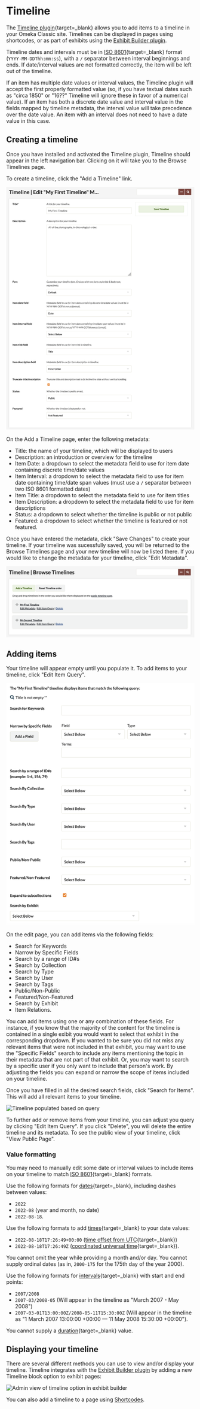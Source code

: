 # Timeline

The [Timeline plugin](https://omeka.org/classic/plugins/Timeline/){target=_blank} allows you to add items to a timeline in your Omeka Classic site. Timelines can be displayed in pages using shortcodes, or as part of exhibits using the [Exhibit Builder plugin](ExhibitBuilder.md#additional-layouts).

Timeline dates and intervals must be in [ISO 8601](https://en.wikipedia.org/wiki/ISO_8601){target=_blank} format (`YYYY-MM-DDThh:mm:ss`), with a `/` separator between interval beginnings and ends. If date/interval values are not formatted correctly, the item will be left out of the timeline. 

If an item has multiple date values or interval values, the Timeline plugin will accept the first properly formatted value (so, if you have textual dates such as "circa 1850" or "16??" Timeline will ignore these in favor of a numerical value).
If an item has both a discrete date value and interval value in the fields mapped by timeline metadata, the interval value will take precedence over the date value. An item with an interval does not need to have a date value in this case. 

## Creating a timeline

Once you have installed and activated the Timeline plugin, Timeline should appear in the left navigation bar. Clicking on it will take you to the Browse Timelines page.

To create a timeline, click the "Add a Timeline" link. 

![Link to add timeline](../doc_files/plugin_images/timeline_add.png)

On the Add a Timeline page, enter the following metadata:

- Title: the name of your timeline, which will be displayed to users
- Description: an introduction or overview for the timeline
- Item Date: a dropdown to select the metadata field to use for item date containing discrete time/date values
- Item Interval: a dropdown to select the metadata field to use for item date containing time/date span values (must use a `/` separator between two ISO 8601 formatted dates)
- Item Title: a dropdown to select the metadata field to use for item titles
- Item Description: a dropdown to select the metadata field to use for item descriptions
- Status: a dropdown to select whether the timeline is public or not public
- Featured: a dropdown to select whether the timeline is featured or not featured.

Once you have entered the metadata, click "Save Changes" to create your timeline. If your timeline was sucessfully saved, you will be returned to the Browse Timelines page and your new timeline will now be listed there. If you would like to change the metadata for your timeline, click "Edit Metadata".

![Existing timelines listed on browse timeline page](../doc_files/plugin_images/timeline_browse.png)

## Adding items

Your timeline will appear empty until you populate it. To add items to your timeline, click "Edit Item Query".

![Search options for editing item query](../doc_files/plugin_images/timeline_query.png)

On the edit page, you can add items via the following fields:

 - Search for Keywords
 - Narrow by Specific Fields
 - Search by a range of ID#s
 - Search by Collection
 - Search by Type
 - Search by User
 - Search by Tags
 - Public/Non-Public
 - Featured/Non-Featured
 - Search by Exhibit
 - Item Relations.

You can add items using one or any combination of these fields. For instance, if you know that the majority of the content for the timeline is contained in a single exibit you would want to select that exhibit in the corresponding dropdown. If you wanted to be sure you did not miss any relevant items that were not included in that exhibit, you may want to use the "Specific Fields" search to include any items mentioning the topic in their metadata that are not part of that exhibit. Or, you may want to search by a specific user if you only want to include that person's work. By adjusting the fields you can expand or narrow the scope of items included on your timeline.

Once you have filled in all the desired search fields, click "Search for Items". This will add all relevant items to your timeline.

![Timeline populated based on query](../doc_files/plugin_images/timeline_populated.png)

To further add or remove items from your timeline, you can adjust you query by clicking "Edit Item Query". If you click "Delete", you will delete the entire timeline and its metadata. To see the public view of your timeline, click "View Public Page".

### Value formatting

You may need to manually edit some date or interval values to include items on your timeline to match [ISO 8601](https://en.wikipedia.org/wiki/ISO_8601){target=_blank} formats. 

Use the following formats for [dates](https://en.wikipedia.org/wiki/ISO_8601#Dates){target=_blank}, including dashes between values:

- `2022`
- `2022-08` (year and month, no date)
- `2022-08-18`.

Use the following formats to add [times](https://en.wikipedia.org/wiki/ISO_8601#Times){target=_blank} to your date values:

- `2022-08-18T17:26:49+00:00` ([time offset from UTC](https://en.wikipedia.org/wiki/ISO_8601#Time_offsets_from_UTC){target=_blank})
- `2022-08-18T17:26:49Z` ([coordinated universal time](https://en.wikipedia.org/wiki/ISO_8601#Coordinated_Universal_Time_(UTC)){target=_blank}). 

You cannot omit the year while providing a month and/or day. You cannot supply ordinal dates (as in, `2000-175` for the 175th day of the year 2000). 

Use the following formats for [intervals](https://en.wikipedia.org/wiki/ISO_8601#Time_intervals){target=_blank} with start and end points:

- `2007/2008`
- `2007-03/2008-05` (Will appear in the timeline as "March 2007 - May 2008")
- `2007-03-01T13:00:00Z/2008-05-11T15:30:00Z` (Will appear in the timeline as "1 March 2007 13:00:00 +00:00 — 11 May 2008 15:30:00 +00:00").

You cannot supply a [duration](https://en.wikipedia.org/wiki/ISO_8601#Durations){target=_blank} value.

## Displaying your timeline

There are several different methods you can use to view and/or display your timeline. Timeline integrates with the [Exhibit Builder plugin](ExhibitBuilder.md#additional-layouts) by adding a new Timeline block option to exhibit pages: 

![Admin view of timeline option in exhibit builder](../doc_files/plugin_images/timeline_eb.png)

You can also add a timeline to a page using [Shortcodes](../Content/Shortcodes.md). 
